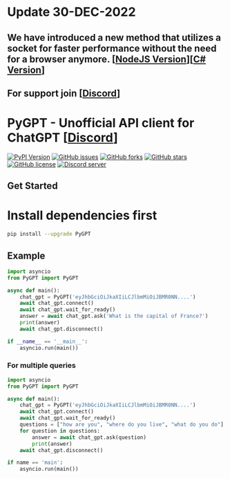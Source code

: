 # Update 30-DEC-2022
## We have introduced a new method that utilizes a socket for faster performance without the need for a browser anymore. [[NodeJS Version](https://github.com/PawanOsman/chatgpt-io)][[C# Version](https://github.com/PawanOsman/ChatGPT.Net)]

## For support join [[Discord](https://discord.pawan.krd)]
# PyGPT - Unofficial API client for ChatGPT [[Discord](https://discord.pawan.krd)]

[![PyPI Version](https://img.shields.io/pypi/v/PyGPT.svg)](https://pypi.org/project/PyGPT)
[![GitHub issues](https://img.shields.io/github/issues/pawanosman/PyGPT)](https://github.com/PawanOsman/PyGPT/issues)
[![GitHub forks](https://img.shields.io/github/forks/pawanosman/PyGPT)](https://github.com/pawanosman/PyGPT/network)
[![GitHub stars](https://img.shields.io/github/stars/pawanosman/PyGPT)](https://github.com/pawanosman/PyGPT/stargazers)
[![GitHub license](https://img.shields.io/github/license/pawanosman/PyGPT)](https://github.com/pawanosman/PyGPT)
[![Discord server](https://img.shields.io/discord/1055397662976905229?color=5865F2&logo=discord&logoColor=white)](https://discord.pawan.krd)

## Get Started
# Install dependencies first
```bash
pip install --upgrade PyGPT
```

## Example

```python
import asyncio
from PyGPT import PyGPT

async def main():
    chat_gpt = PyGPT('eyJhbGciOiJkaXIiLCJlbmMiOiJBMR0NN....')
    await chat_gpt.connect()
    await chat_gpt.wait_for_ready()
    answer = await chat_gpt.ask('What is the capital of France?')
    print(answer)
    await chat_gpt.disconnect()

if __name__ == '__main__':
    asyncio.run(main())
```


### For multiple queries

```python 
import asyncio
from PyGPT import PyGPT

async def main():
    chat_gpt = PyGPT('eyJhbGciOiJkaXIiLCJlbmMiOiJBMR0NN....')
    await chat_gpt.connect()
    await chat_gpt.wait_for_ready()
    questions = ["how are you", "where do you live", "what do you do"]
    for question in questions:
        answer = await chat_gpt.ask(question)
        print(answer)
    await chat_gpt.disconnect()

if name == 'main':
    asyncio.run(main())
 ```
